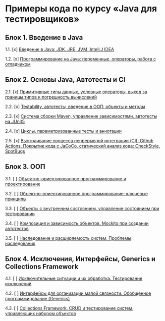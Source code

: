 # Примеры кода по курсу «Java для тестировщиков»

## Блок 1. Введение в Java

1.1. [x] [Введение в Java: JDK, JRE, JVM, IntelliJ IDEA](intro)

1.2. [x] [Программирование на Java: переменные, операторы, работа с отладчиком](programming)

## Блок 2. Основы Java, Автотесты и CI

2.1. [x] [Примитивные типы данных, условные операторы, выход за границы типов и погрешность вычислений](data)

2.2. [x] [Testability, автотесты, введение в ООП: объекты и методы](methods)

2.3. [x] [Система сборки Maven, управление зависимостями, автотесты на JUnit5](maven-junit)

2.4. [x] [Циклы, параметризованные тесты и аннотации](params)

2.5. [x] [Выстраивание процесса непрерывной интеграции (CI): Github Actions. Покрытие кода с JaCoCo, статический анализ кода: CheckStyle, SpotBugs](ci)

## Блок 3. ООП

3.1. [ ] [Объектно-ориентированное программирование и проектирование](oop1)

3.2. [ ] [Объектно-ориентированное программирование: ключевые принципы](oop2)

3.3. [ ] [Объекты с внутренним состоянием, управление состоянием при тестировании](state)

3.4. [ ] [Композиция и зависимость объектов. Mockito при создании автотестов](composition)

3.5. [ ] [Наследование и расширяемость систем. Проблемы наследования](inheritance)

## Блок 4. Исключения, Интерфейсы, Generics и Collections Framework

4.1. [ ] [Исключительные ситуации и их обработка. Тестирование исключений](exceptions)

4.2. [ ] [Интерфейсы для организации малой связности. Обобщённое программирование (Generics)](interfaces)

4.3. [ ] [Collections Framework. CRUD и тестирование систем, управляющих набором объектов](collections)
